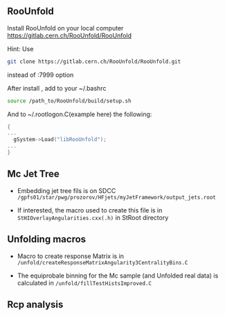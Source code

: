 ## RooUnfold
Install RooUnfold on your local computer https://gitlab.cern.ch/RooUnfold/RooUnfold

Hint: Use 

```bash 
git clone https://gitlab.cern.ch/RooUnfold/RooUnfold.git
``` 
instead of :7999 option






After install , add to your  ~/.bashrc
```bash
source /path_to/RooUnfold/build/setup.sh
``` 


And to ~/.rootlogon.C(example here) the following:
```cpp
{
...
  gSystem->Load("libRooUnfold");
...
}
```

## Mc Jet Tree
* Embedding jet tree fils is on SDCC `/gpfs01/star/pwg/prozorov/HFjets/myJetFramework/output_jets.root`

* If interested, the macro used to create this file is in `StHIOverlayAngularities.cxx(.h)` in StRoot directory


## Unfolding macros
* Macro to create response Matrix is in `/unfold/createResponseMatrixAngularity3CentralityBins.C`

* The equiprobale binning for the Mc sample (and Unfolded real data) is calculated in `/unfold/fillTestHistsImproved.C`


## Rcp analysis




